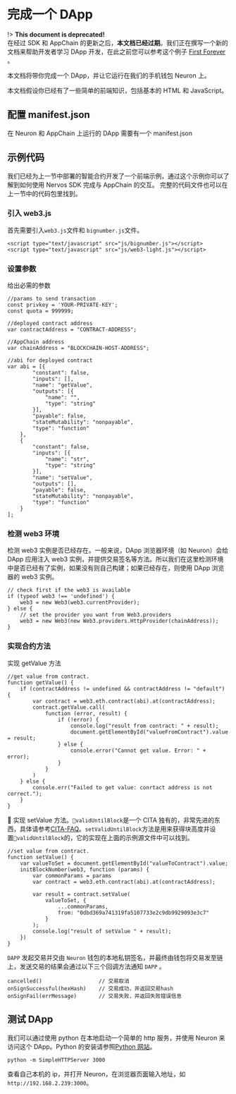# 完成一个 DApp

!> **This document is deprecated!**  
在经过 SDK 和 AppChain 的更新之后，**本文档已经过期**。我们正在撰写一个新的文档来帮助开发者学习 DApp 开发，在此之前您可以参考这个例子 [First Forever](https://github.com/cryptape/dapp-demos/tree/develop/first-forever) 。

本文档将带你完成一个 DApp，并让它运行在我们的手机钱包 Neuron 上。

本文档假设你已经有了一些简单的前端知识，包括基本的 HTML 和 JavaScript。

## 配置 manifest.json

在 Neuron 和 AppChain 上运行的 DApp 需要有一个 manifest.json

## 示例代码

我们已经为上一节中部署的智能合约开发了一个前端示例，通过这个示例你可以了解到如何使用 Nervos SDK 完成与 AppChain 的交互。
完整的代码文件也可以在上一节中的代码包里找到。

### 引入 web3.js

首先需要引入`web3.js`文件和 `bignumber.js`文件。

```
<script type="text/javascript" src="js/bignumber.js"></script>
<script type="text/javascript" src="js/web3-light.js"></script>
```

### 设置参数

给出必需的参数

```
//params to send transaction
const privkey = 'YOUR-PRIVATE-KEY';
const quota = 999999;

//deployed contract address
var contractAddress = "CONTRACT-ADDRESS";

//AppChain address
var chainAddress = "BLOCKCHAIN-HOST-ADDRESS";

//abi for deployed contract
var abi = [{
        "constant": false,
        "inputs": [],
        "name": "getValue",
        "outputs": [{
            "name": "",
            "type": "string"
        }],
        "payable": false,
        "stateMutability": "nonpayable",
        "type": "function"
    },
    {
        "constant": false,
        "inputs": [{
            "name": "str",
            "type": "string"
        }],
        "name": "setValue",
        "outputs": [],
        "payable": false,
        "stateMutability": "nonpayable",
        "type": "function"
    }
];
```

### 检测 web3 环境

检测 web3 实例是否已经存在。一般来说，DApp 浏览器环境（如 Neuron）会给 DApp 应用注入 web3 实例，并提供交易签名等方法。所以我们在这里检测环境中是否已经有了实例，如果没有则自己构建；如果已经存在，则使用 DApp 浏览器的 web3 实例。

```
// check first if the web3 is available
if (typeof web3 !== 'undefined') {
    web3 = new Web3(web3.currentProvider);
} else {
    // set the provider you want from Web3.providers
    web3 = new Web3(new Web3.providers.HttpProvider(chainAddress));
}
```

### 实现合约方法

实现 getValue 方法

```
//get value from contract.
function getValue() {
    if (contractAddress != undefined && contractAddress != "default") {
        var contract = web3.eth.contract(abi).at(contractAddress);
        contract.getValue.call(
            function (error, result) {
                if (!error) {
                    console.log("result from contract: " + result);
                    document.getElementById("valueFromContract").value = result;
                } else {
                    console.error("Cannot get value. Error: " + error);
                }
            }
        )
    } else {
        console.err("Failed to get value: conrtact address is not correct.");
    }
}
```

 实现 setValue 方法。`validUntilBlock`是一个 CITA 独有的，非常先进的东西，具体请参考[CITA-FAQ](https://docs.nervos.org/cita/#/reference/faq)。`setValidUntilBlock`方法是用来获得块高度并设置`validUntilBlock`的，它的实现在上面的示例源文件中可以找到。

```
//set value from contract.
function setValue() {
    var valueToSet = document.getElementById("valueToContract").value;
    initBlockNumber(web3, function (params) {
        var commonParams = params
        var contract = web3.eth.contract(abi).at(contractAddress);

        var result = contract.setValue(
            valueToSet, {
                ...commonParams,
                from: "0dbd369a741319fa5107733e2c9db9929093e3c7"
            }
        );
        console.log("result of setValue " + result);
    })
}
```

`DAPP` 发起交易并交由 `Neuron` 钱包的本地私钥签名，并最终由钱包将交易发至链上，发送交易的结果会通过以下三个回调方法通知 `DAPP` 。

```
cancelled()                  // 交易取消
onSignSuccessful(hexHash)    // 交易成功，并返回交易hash
onSignFail(errMessage)       // 交易失败，并返回失败错误信息
```

## 测试 DApp

我们可以通过使用 python 在本地启动一个简单的 http 服务，并使用 Neuron 来访问这个 DApp。Python 的安装请参照[Python 网站](https://www.python.org/downloads/)。

```
python -m SimpleHTTPServer 3000
```

查看自己本机的 ip，并打开 Neuron，在浏览器页面输入地址，如`http://192.168.2.239:3000`。
